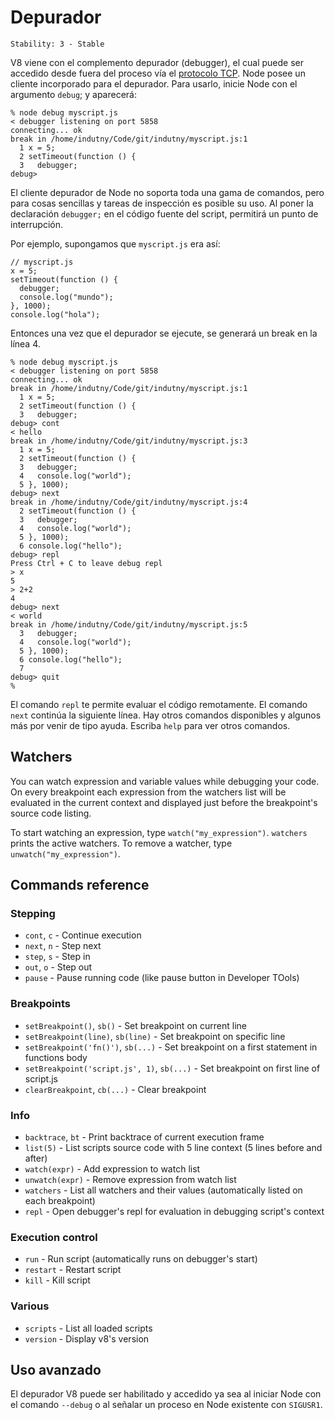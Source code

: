 # Depurador

    Stability: 3 - Stable

<!-- type=misc -->

V8 viene con el complemento depurador (debugger), el cual puede ser accedido desde fuera 
del proceso vía el [protocolo TCP](http://code.google.com/p/v8/wiki/DebuggerProtocol).
Node posee un cliente incorporado para el depurador. Para usarlo, inicie Node con el argumento
`debug`; y aparecerá:

    % node debug myscript.js
    < debugger listening on port 5858
    connecting... ok
    break in /home/indutny/Code/git/indutny/myscript.js:1
      1 x = 5;
      2 setTimeout(function () {
      3   debugger;
    debug>

El cliente depurador de Node no soporta toda una gama de comandos, pero
para cosas sencillas y tareas de inspección es posible su uso. Al poner la declaración `debugger;`
en el código fuente del script, permitirá un punto de interrupción.

Por ejemplo, supongamos que `myscript.js` era así:

    // myscript.js
    x = 5;
    setTimeout(function () {
      debugger;
      console.log("mundo");
    }, 1000);
    console.log("hola");

Entonces una vez que el depurador se ejecute, se generará un break en la línea 4.

    % node debug myscript.js
    < debugger listening on port 5858
    connecting... ok
    break in /home/indutny/Code/git/indutny/myscript.js:1
      1 x = 5;
      2 setTimeout(function () {
      3   debugger;
    debug> cont
    < hello
    break in /home/indutny/Code/git/indutny/myscript.js:3
      1 x = 5;
      2 setTimeout(function () {
      3   debugger;
      4   console.log("world");
      5 }, 1000);
    debug> next
    break in /home/indutny/Code/git/indutny/myscript.js:4
      2 setTimeout(function () {
      3   debugger;
      4   console.log("world");
      5 }, 1000);
      6 console.log("hello");
    debug> repl
    Press Ctrl + C to leave debug repl
    > x
    5
    > 2+2
    4
    debug> next
    < world
    break in /home/indutny/Code/git/indutny/myscript.js:5
      3   debugger;
      4   console.log("world");
      5 }, 1000);
      6 console.log("hello");
      7
    debug> quit
    %


El comando `repl` te permite evaluar el código remotamente. El comando `next` 
continúa la siguiente línea. Hay otros comandos disponibles y algunos más por venir de
tipo ayuda. Escriba `help` para ver otros comandos.

## Watchers

You can watch expression and variable values while debugging your code.
On every breakpoint each expression from the watchers list will be evaluated
in the current context and displayed just before the breakpoint's source code
listing.

To start watching an expression, type `watch("my_expression")`. `watchers`
prints the active watchers. To remove a watcher, type
`unwatch("my_expression")`.

## Commands reference

### Stepping

* `cont`, `c` - Continue execution
* `next`, `n` - Step next
* `step`, `s` - Step in
* `out`, `o` - Step out
* `pause` - Pause running code (like pause button in Developer TOols)

### Breakpoints

* `setBreakpoint()`, `sb()` - Set breakpoint on current line
* `setBreakpoint(line)`, `sb(line)` - Set breakpoint on specific line
* `setBreakpoint('fn()')`, `sb(...)` - Set breakpoint on a first statement in
functions body
* `setBreakpoint('script.js', 1)`, `sb(...)` - Set breakpoint on first line of
script.js
* `clearBreakpoint`, `cb(...)` - Clear breakpoint

### Info

* `backtrace`, `bt` - Print backtrace of current execution frame
* `list(5)` - List scripts source code with 5 line context (5 lines before and
after)
* `watch(expr)` - Add expression to watch list
* `unwatch(expr)` - Remove expression from watch list
* `watchers` - List all watchers and their values (automatically listed on each
breakpoint)
* `repl` - Open debugger's repl for evaluation in debugging script's context

### Execution control

* `run` - Run script (automatically runs on debugger's start)
* `restart` - Restart script
* `kill` - Kill script

### Various

* `scripts` - List all loaded scripts
* `version` - Display v8's version

## Uso avanzado

El depurador V8 puede ser habilitado y accedido ya sea al iniciar Node con el 
comando `--debug` o al señalar un proceso en Node existente 
con `SIGUSR1`.